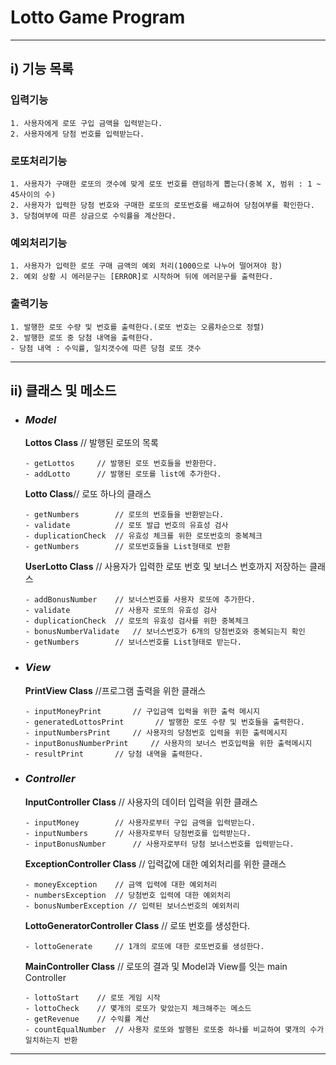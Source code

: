 Lotto Game Program
==========
----

## i) 기능 목록
###  입력기능
```
1. 사용자에게 로또 구입 금액을 입력받는다.
2. 사용자에게 당첨 번호를 입력받는다.
```

### 로또처리기능
```
1. 사용자가 구매한 로또의 갯수에 맞게 로또 번호를 랜덤하게 뽑는다(중복 X, 범위 : 1 ~ 45사이의 수)
2. 사용자가 입력한 당첨 번호와 구매한 로또의 로또번호를 배교하여 당첨여부를 확인한다.
3. 당첨여부에 따른 상금으로 수익률을 계산한다.
```
### 예외처리기능
```
1. 사용자가 입력한 로또 구매 금액의 예외 처리(1000으로 나누어 떨어져야 함)
2. 예외 상황 시 에러문구는 [ERROR]로 시작하며 뒤에 에러문구를 출력한다.
```
### 출력기능
```
1. 발행한 로또 수량 및 번호를 출력한다.(로또 번호는 오름차순으로 정렬)
2. 발행한 로또 중 당첨 내역을 출력한다.
- 당첨 내역 : 수익률, 일치갯수에 따른 당첨 로또 갯수
```
------

## ii) 클래스 및 메소드
- ### *Model*
    **Lottos Class** // 발행된 로또의 목록
    ```agsl
    - getLottos     // 발행된 로또 번호들을 반환한다.
    - addLotto      // 발행된 로또를 list에 추가한다.
    ```
  
    **Lotto Class**// 로또 하나의 클래스
    ```agsl
    - getNumbers        // 로또의 번호들을 반환받는다.
    - validate          // 로또 발급 번호의 유효성 검사
    - duplicationCheck  // 유효성 체크를 위한 로또번호의 중복체크
    - getNumbers        // 로또번호들을 List형태로 반환
    ```
  
    **UserLotto Class** // 사용자가 입력한 로또 번호 및 보너스 번호까지 저장하는 클래스
    ```agsl
    - addBonusNumber    // 보너스번호를 사용자 로또에 추가한다.
    - validate          // 사용자 로또의 유효성 검사
    - duplicationCheck  // 로또의 유효성 검사를 위한 중복체크
    - bonusNumberValidate   // 보너스번호가 6개의 당첨번호와 중복되는지 확인
    - getNumbers        // 보너스번호를 List형태로 받는다.
    ```

- ### *View*
    **PrintView Class** //프로그램 출력을 위한 클래스
    ```agsl
    - inputMoneyPrint       // 구입금액 입력을 위한 출력 메시지
    - generatedLottosPrint       // 발행한 로또 수량 및 번호들을 출력한다.
    - inputNumbersPrint     // 사용자의 당첨번호 입력을 위한 출력메시지
    - inputBonusNumberPrint     // 사용자의 보너스 번호입력을 위한 출력메시지
    - resultPrint       // 당첨 내역을 출력한다.
    ```

- ### *Controller*
    **InputController Class** // 사용자의 데이터 입력을 위한 클래스
    ```agsl
    - inputMoney        // 사용자로부터 구입 금액을 입력받는다.
    - inputNumbers      // 사용자로부터 당첨번호를 입력받는다.
    - inputBonusNumber      // 사용자로부터 당첨 보너스번호를 입력받는다.
    ```
    **ExceptionController Class** // 입력값에 대한 예외처리를 위한 클래스
    ```agsl
    - moneyException    // 금액 입력에 대한 예외처리
    - numbersException  // 당첨번호 입력에 대한 예외처리
    - bonusNumberException // 입력된 보너스번호의 예외처리
    ```
  
    **LottoGeneratorController Class** // 로또 번호를 생성한다.
    ```agsl
    - lottoGenerate     // 1개의 로또에 대한 로또번호를 생성한다.
    ```
  
    **MainController Class** // 로또의 결과 및 Model과 View를 잇는 main Controller
    ```agsl
    - lottoStart    // 로또 게임 시작
    - lottoCheck    // 몇개의 로또가 맞았는지 체크해주는 메소드
    - getRevenue    // 수익률 계산
    - countEqualNumber  // 사용자 로또와 발행된 로또중 하나를 비교하여 몇개의 수가 일치하는지 반환
    ```

----